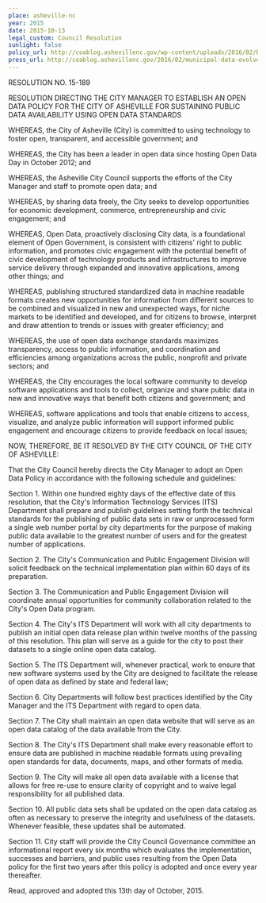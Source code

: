 ```yaml
---
place: asheville-nc
year: 2015
date: 2015-10-13
legal_custom: Council Resolution
sunlight: false
policy_url: http://coablog.ashevillenc.gov/wp-content/uploads/2016/02/Resolution-No.-15-189.pdf
press_url: http://coablog.ashevillenc.gov/2016/02/municipal-data-evolves-to-next-gen-in-asheville-open-data/
---
```


RESOLUTION NO. 15-189

RESOLUTION DIRECTING THE CITY MANAGER TO ESTABLISH AN OPEN DATA POLICY FOR THE CITY OF ASHEVILLE FOR SUSTAINING PUBLIC DATA AVAILABILITY USING OPEN DATA STANDARDS

WHEREAS, the City of Asheville (City) is committed to using technology to foster open, transparent, and accessible government; and

WHEREAS, the City has been a leader in open data since hosting Open Data Day in October 2012; and

WHEREAS, the Asheville City Council supports the efforts of the City Manager and staff to promote open data; and

WHEREAS, by sharing data freely, the City seeks to develop opportunities for economic development, commerce, entrepreneurship and civic engagement; and

WHEREAS, Open Data, proactively disclosing City data, is a foundational element of Open Government, is consistent with citizens' right to public information, and promotes civic engagement with the potential benefit of civic development of technology products and infrastructures to improve service delivery through expanded and innovative applications, among other things; and

WHEREAS, publishing structured standardized data in machine readable formats creates new opportunities for information from different sources to be combined and visualized in new and unexpected ways, for niche markets to be identified and developed, and for citizens to browse, interpret and draw attention to trends or issues with greater efficiency; and

WHEREAS, the use of open data exchange standards maximizes transparency, access to public information, and coordination and efficiencies among organizations across the public, nonprofit and private sectors; and

WHEREAS, the City encourages the local software community to develop software applications and tools to collect, organize and share public data in new and innovative ways that benefit both citizens and government; and

WHEREAS, software applications and tools that enable citizens to access, visualize, and analyze public information will support informed public engagement and encourage citizens to provide feedback on local issues;

NOW, THEREFORE, BE IT RESOLVED BY THE CITY COUNCIL OF THE CITY OF ASHEVILLE:

That the City Council hereby directs the City Manager to adopt an Open Data Policy in accordance with the following schedule and guidelines:

Section 1. Within one hundred eighty days of the effective date of this resolution, that the City's Information Technology Services (ITS) Department shall prepare and publish guidelines setting forth the technical standards for the publishing of public data sets in raw or unprocessed form a single web number portal by city departments for the purpose of making public data available to the greatest number of users and for the greatest number of applications.

Section 2.  The City's Communication and Public Engagement Division will solicit feedback on the technical implementation plan within 60 days of its preparation.

Section 3. The Communication and Public Engagement Division will coordinate annual opportunities for community collaboration related to the City's Open Data program.

Section 4. The City's ITS Department will work with all city departments to publish an initial open data release plan within twelve months of the passing of this resolution. This plan will serve as a guide for the city to post their datasets to a single online open data catalog.

Section 5. The ITS Department will, whenever practical, work to ensure that new software systems used by the City are designed to facilitate the release of open data as defined by state and federal law;

Section 6. City Departments will follow best practices identified by the City Manager and the ITS Department with regard to open data.

Section 7. The City shall maintain an open data website that will serve as an open data catalog of the data available from the City.

Section 8. The City's ITS Department shall make every reasonable effort to ensure data are published in machine readable formats using prevailing open standards for data, documents, maps, and other formats of media.

Section 9. The City will make all open data available with a license that allows for free re-use to ensure clarity of copyright and to waive legal responsibility for all published data.

Section 10. All public data sets shall be updated on the open data catalog as often as necessary to preserve the integrity and usefulness of the datasets. Whenever feasible, these updates shall be automated.

Section 11. City staff will provide the City Council Governance committee an informational report every six months which evaluates the implementation, successes and barriers, and public uses resulting from the Open Data policy for the first two years after this policy is adopted and once every year thereafter.

Read, approved and adopted this 13th day of October, 2015.
